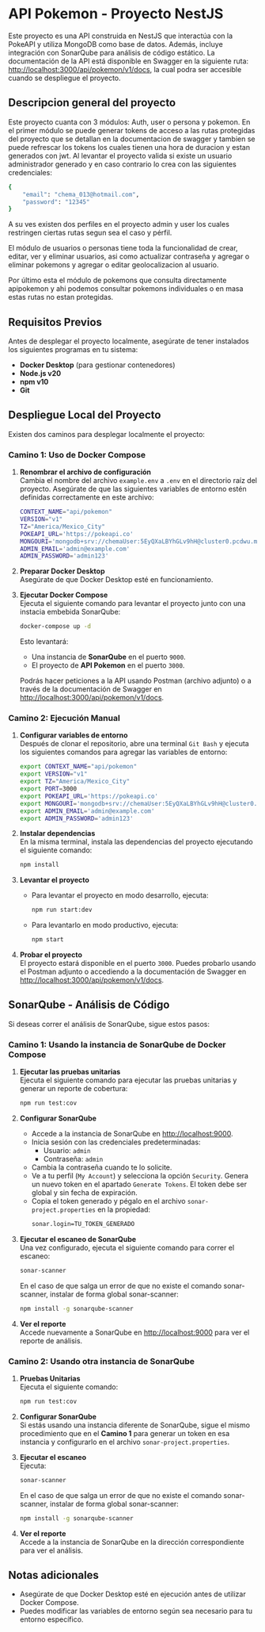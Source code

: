 # API Pokemon - Proyecto NestJS

Este proyecto es una API construida en NestJS que interactúa con la PokeAPI y utiliza MongoDB como base de datos. Además, incluye integración con SonarQube para análisis de código estático. La documentación de la API está disponible en Swagger en la siguiente ruta: [http://localhost:3000/api/pokemon/v1/docs](http://localhost:3000/api/pokemon/v1/docs), la cual podra ser accesible cuando se despliegue el proyecto.

## Descripcion general del proyecto

Este proyecto cuanta con 3 módulos: Auth, user o persona y pokemon.
En el primer módulo se puede generar tokens de acceso a las rutas protegidas del proyecto que se detallan en la documentacion de swagger y tambien se puede refrescar los tokens los cuales tienen una hora de duracion y estan generados con jwt.
Al levantar el proyecto valida si existe un usuario administrador generado y en caso contrario lo crea con las siguientes credenciales: 

```bash
{
    "email": "chema_013@hotmail.com",
    "password": "12345"
}
```

A su ves existen dos perfiles en el proyecto admin y user los cuales restringen ciertas rutas segun sea el caso y pérfil.

El módulo de usuarios o personas tiene toda la funcionalidad de crear, editar, ver y eliminar usuarios, asi como actualizar contraseña y agregar o eliminar pokemons y agregar o editar geolocalizacion al usuario.

Por último esta el módulo de pokemons que consulta directamente apipokemon y ahi podemos consultar pokemons individuales o en masa estas rutas no estan protegidas.

## Requisitos Previos

Antes de desplegar el proyecto localmente, asegúrate de tener instalados los siguientes programas en tu sistema:

- **Docker Desktop** (para gestionar contenedores)
- **Node.js v20**
- **npm v10**
- **Git**

## Despliegue Local del Proyecto

Existen dos caminos para desplegar localmente el proyecto:

### Camino 1: Uso de Docker Compose

1. **Renombrar el archivo de configuración**  
   Cambia el nombre del archivo `example.env` a `.env` en el directorio raíz del proyecto. Asegúrate de que las siguientes variables de entorno estén definidas correctamente en este archivo:

   ```bash
   CONTEXT_NAME="api/pokemon"
   VERSION="v1"
   TZ="America/Mexico_City"
   POKEAPI_URL='https://pokeapi.co'
   MONGOURI='mongodb+srv://chemaUser:5EyQXaLBYhGLv9hH@cluster0.pcdwu.mongodb.net/FMP?retryWrites=true&w=majority&appName=Cluster0'
   ADMIN_EMAIL='admin@example.com'
   ADMIN_PASSWORD='admin123'
   ```

2. **Preparar Docker Desktop**  
   Asegúrate de que Docker Desktop esté en funcionamiento.

3. **Ejecutar Docker Compose**  
   Ejecuta el siguiente comando para levantar el proyecto junto con una instacia embebida SonarQube:

   ```bash
   docker-compose up -d
   ```

   Esto levantará:

   - Una instancia de **SonarQube** en el puerto `9000`.
   - El proyecto de **API Pokemon** en el puerto `3000`.

   Podrás hacer peticiones a la API usando Postman (archivo adjunto) o a través de la documentación de Swagger en [http://localhost:3000/api/pokemon/v1/docs](http://localhost:3000/api/pokemon/v1/docs).

### Camino 2: Ejecución Manual

1. **Configurar variables de entorno**  
   Después de clonar el repositorio, abre una terminal `Git Bash` y ejecuta los siguientes comandos para agregar las variables de entorno:

   ```bash
   export CONTEXT_NAME="api/pokemon"
   export VERSION="v1"
   export TZ="America/Mexico_City"
   export PORT=3000
   export POKEAPI_URL='https://pokeapi.co'
   export MONGOURI='mongodb+srv://chemaUser:5EyQXaLBYhGLv9hH@cluster0.pcdwu.mongodb.net/FMP?retryWrites=true&w=majority&appName=Cluster0'
   export ADMIN_EMAIL='admin@example.com'
   export ADMIN_PASSWORD='admin123'
   ```

2. **Instalar dependencias**  
   En la misma terminal, instala las dependencias del proyecto ejecutando el siguiente comando:

   ```bash
   npm install
   ```

3. **Levantar el proyecto**

   - Para levantar el proyecto en modo desarrollo, ejecuta:
     ```bash
     npm run start:dev
     ```
   - Para levantarlo en modo productivo, ejecuta:
     ```bash
     npm start
     ```

4. **Probar el proyecto**  
   El proyecto estará disponible en el puerto `3000`. Puedes probarlo usando el Postman adjunto o accediendo a la documentación de Swagger en [http://localhost:3000/api/pokemon/v1/docs](http://localhost:3000/api/pokemon/v1/docs).

## SonarQube - Análisis de Código

Si deseas correr el análisis de SonarQube, sigue estos pasos:

### Camino 1: Usando la instancia de SonarQube de Docker Compose

1. **Ejecutar las pruebas unitarias**  
   Ejecuta el siguiente comando para ejecutar las pruebas unitarias y generar un reporte de cobertura:

   ```bash
   npm run test:cov
   ```

2. **Configurar SonarQube**

   - Accede a la instancia de SonarQube en [http://localhost:9000](http://localhost:9000).
   - Inicia sesión con las credenciales predeterminadas:
     - Usuario: `admin`
     - Contraseña: `admin`
   - Cambia la contraseña cuando te lo solicite.
   - Ve a tu perfil (`My Account`) y selecciona la opción `Security`. Genera un nuevo token en el apartado `Generate Tokens`. El token debe ser global y sin fecha de expiración.
   - Copia el token generado y pégalo en el archivo `sonar-project.properties` en la propiedad:
     ```bash
     sonar.login=TU_TOKEN_GENERADO
     ```

3. **Ejecutar el escaneo de SonarQube**  
   Una vez configurado, ejecuta el siguiente comando para correr el escaneo:

   ```bash
   sonar-scanner
   ```

   En el caso de que salga un error de que no existe el comando sonar-scanner, instalar de forma global sonar-scanner:
   ```bash
   npm install -g sonarqube-scanner
   ```

4. **Ver el reporte**  
   Accede nuevamente a SonarQube en [http://localhost:9000](http://localhost:9000) para ver el reporte de análisis.

### Camino 2: Usando otra instancia de SonarQube

1. **Pruebas Unitarias**  
   Ejecuta el siguiente comando:

   ```bash
   npm run test:cov
   ```

2. **Configurar SonarQube**  
   Si estás usando una instancia diferente de SonarQube, sigue el mismo procedimiento que en el **Camino 1** para generar un token en esa instancia y configurarlo en el archivo `sonar-project.properties`.

3. **Ejecutar el escaneo**  
   Ejecuta:

   ```bash
   sonar-scanner
   ```

   En el caso de que salga un error de que no existe el comando sonar-scanner, instalar de forma global sonar-scanner:
   ```bash
   npm install -g sonarqube-scanner
   ```

4. **Ver el reporte**  
   Accede a la instancia de SonarQube en la dirección correspondiente para ver el análisis.

## Notas adicionales

- Asegúrate de que Docker Desktop esté en ejecución antes de utilizar Docker Compose.
- Puedes modificar las variables de entorno según sea necesario para tu entorno específico.
